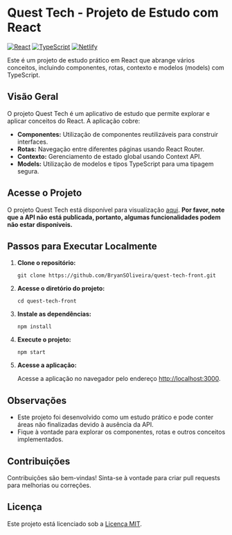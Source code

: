 # Quest Tech - Projeto de Estudo com React

[![React](https://img.shields.io/badge/React-18.2.0-blue)](https://reactjs.org/)
[![TypeScript](https://img.shields.io/badge/TypeScript-4.9.3-blue)](https://www.typescriptlang.org/)
[![Netlify](https://img.shields.io/badge/Netlify-Deployment-brightgreen)](https://quest-tech.netlify.app/)

Este é um projeto de estudo prático em React que abrange vários conceitos, incluindo componentes, rotas, contexto e modelos (models) com TypeScript.

## Visão Geral

O projeto Quest Tech é um aplicativo de estudo que permite explorar e aplicar conceitos do React. A aplicação cobre:

- **Componentes:** Utilização de componentes reutilizáveis para construir interfaces.
- **Rotas:** Navegação entre diferentes páginas usando React Router.
- **Contexto:** Gerenciamento de estado global usando Context API.
- **Models:** Utilização de modelos e tipos TypeScript para uma tipagem segura.

## Acesse o Projeto

O projeto Quest Tech está disponível para visualização [aqui](https://quest-tech.netlify.app/). **Por favor, note que a API não está publicada, portanto, algumas funcionalidades podem não estar disponíveis.**

## Passos para Executar Localmente

1. **Clone o repositório:**

    ```
    git clone https://github.com/BryanSOliveira/quest-tech-front.git
    ```

2. **Acesse o diretório do projeto:**

    ```
    cd quest-tech-front
    ```

3. **Instale as dependências:**

    ```
    npm install
    ```

4. **Execute o projeto:**

    ```
    npm start
    ```

5. **Acesse a aplicação:**

    Acesse a aplicação no navegador pelo endereço [http://localhost:3000](http://localhost:3000).

## Observações

- Este projeto foi desenvolvido como um estudo prático e pode conter áreas não finalizadas devido à ausência da API.
- Fique à vontade para explorar os componentes, rotas e outros conceitos implementados.

## Contribuições

Contribuições são bem-vindas! Sinta-se à vontade para criar pull requests para melhorias ou correções.

## Licença

Este projeto está licenciado sob a [Licença MIT](LICENSE).
